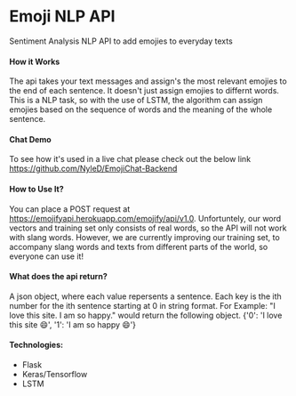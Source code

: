 # Emoji NLP API
Sentiment Analysis NLP API to add emojies to everyday texts

#### How it Works
The api takes your text messages and assign's the most relevant emojies to the end of each sentence. It doesn't just assign emojies to differnt words. This is a NLP task, so with the use of LSTM, the algorithm can assign emojies based on the sequence of words and the meaning of the whole sentence.

#### Chat Demo
To see how it's used in a live chat please check out the below link
https://github.com/NyleD/EmojiChat-Backend

#### How to Use It?
You can place a POST request at https://emojifyapi.herokuapp.com/emojify/api/v1.0. Unfortuntely, our word vectors and training set only consists of real words, so the API will not work with slang words. However, we are currently improving our training set, to accompany slang words and texts from different parts of the world, so everyone can use it! 

#### What does the api return? 
A json object, where each value repersents a sentence. Each key is the ith number for the ith sentence starting at 0 in string format. For Example: "I love this site. I am so happy." would return the following object. {'0': 'I love this site 😄', '1': 'I am so happy 😄'}

#### Technologies:
- Flask
- Keras/Tensorflow
- LSTM
